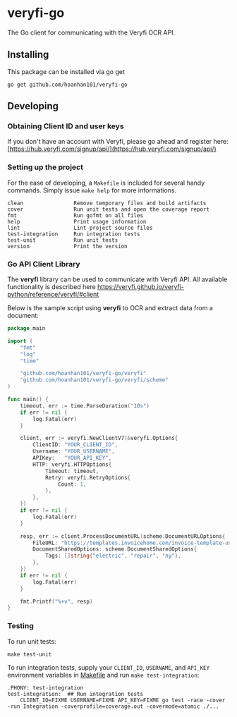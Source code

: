 # veryfi-go

The Go client for communicating with the Veryfi OCR API.

## Installing 

This package can be installed via go get

```
go get github.com/hoanhan101/veryfi-go
```

## Developing

### Obtaining Client ID and user keys

If you don't have an account with Veryfi, please go ahead and register here: [https://hub.veryfi.com/signup/api/](https://hub.veryfi.com/signup/api/)

### Setting up the project

For the ease of developing, a `Makefile` is included for several handy commands. Simply issue `make help` for more informations.
```
clean                Remove temporary files and build artifacts
cover                Run unit tests and open the coverage report
fmt                  Run gofmt on all files
help                 Print usage information
lint                 Lint project source files
test-integration     Run integration tests
test-unit            Run unit tests
version              Print the version
```

### Go API Client Library

The **veryfi** library can be used to communicate with Veryfi API. All available functionality is described here <https://veryfi.github.io/veryfi-python/reference/veryfi/#client>

Below is the sample script using **veryfi** to OCR and extract data from a document:

```go
package main

import (
	"fmt"
	"log"
	"time"

	"github.com/hoanhan101/veryfi-go/veryfi"
	"github.com/hoanhan101/veryfi-go/veryfi/scheme"
)

func main() {
	timeout, err := time.ParseDuration("10s")
	if err != nil {
		log.Fatal(err)
	}

	client, err := veryfi.NewClientV7(&veryfi.Options{
		ClientID: "YOUR_CLIENT_ID",
		Username: "YOUR_USERNAME",
		APIKey:   "YOUR_API_KEY",
		HTTP: veryfi.HTTPOptions{
			Timeout: timeout,
			Retry: veryfi.RetryOptions{
				Count: 1,
			},
		},
	})
	if err != nil {
		log.Fatal(err)
	}

	resp, err := client.ProcessDocumentURL(scheme.DocumentURLOptions{
		FileURL: "https://templates.invoicehome.com/invoice-template-us-neat-750px.png",
		DocumentSharedOptions: scheme.DocumentSharedOptions{
			Tags: []string{"electric", "repair", "ny"},
		},
	})
	if err != nil {
		log.Fatal(err)
	}

	fmt.Printf("%+v", resp)
}
```

### Testing

To run unit tests:
```
make test-unit
```

To run integration tests, supply your `CLIENT_ID`, `USERNAME`, and `API_KEY` environment variables in [Makefile](Makefile) and run `make test-integration`:
```
.PHONY: test-integration
test-integration:  ## Run integration tests
	CLIENT_ID=FIXME USERNAME=FIXME API_KEY=FIXME go test -race -cover -run Integration -coverprofile=coverage.out -covermode=atomic ./...
```
